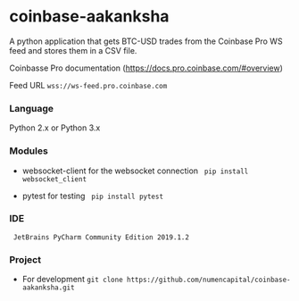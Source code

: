 # coinbase-aakanksha
A python application that gets BTC-USD trades from the Coinbase Pro WS feed and stores them in a CSV file.

Coinbasse Pro documentation (https://docs.pro.coinbase.com/#overview)

Feed URL `wss://ws-feed.pro.coinbase.com`

### Language
Python 2.x or Python 3.x

### Modules
* websocket-client for the websocket connection
``` pip install websocket_client```

* pytest for testing
``` pip install pytest```

### IDE
``` JetBrains PyCharm Community Edition 2019.1.2```

### Project
* For development
``` git clone https://github.com/numencapital/coinbase-aakanksha.git ```

